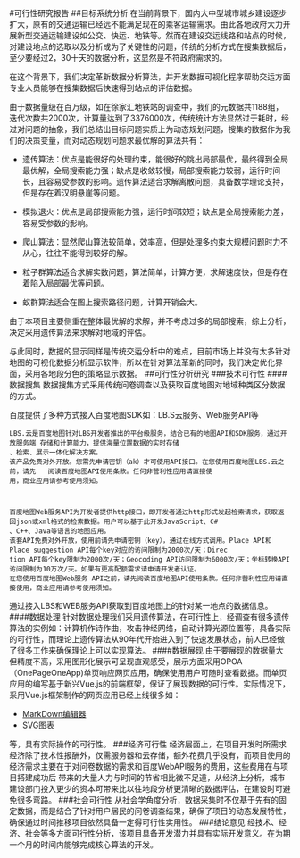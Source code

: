 #可行性研究报告
##目标系统分析
在当前背景下，国内大中型城市城乡建设逐步扩大，原有的交通运输已经远不能满足现在的乘客运输需求。由此各地政府大力开展新型交通运输建设如公交、快运、地铁等。然而在建设交运线路和站点的时候，对建设地点的选取以及分析成为了关键性的问题，传统的分析方式在搜集数据后，至少要经过2，30十天的数据分析，这显然是不符政府需求的。

在这个背景下，我们决定革新数据分析算法，并开发数据可视化程序帮助交运方面专业人员能够在搜集数据后快速得到站点的评估数据。

由于数据量级在百万级，如在徐家汇地铁站的调查中，我们的元数据共1188组，迭代次数共2000次，计算量达到了3376000次，传统统计方法显然过于耗时，经过对问题的抽象，我们总结出目标问题实质上为动态规划问题，搜集的数据作为我们的决策变量，而对动态规划问题求最优解的算法共有：

+  遗传算法：优点是能很好的处理约束，能很好的跳出局部最优，最终得到全局最优解，全局搜索能力强；缺点是收敛较慢，局部搜索能力较弱，运行时间长，且容易受参数的影响。遗传算法适合求解离散问题，具备数学理论支持，但是存在着汉明悬崖等问题。

+ 模拟退火：优点是局部搜索能力强，运行时间较短；缺点是全局搜索能力差，容易受参数的影响。

+ 爬山算法：显然爬山算法较简单，效率高，但是处理多约束大规模问题时力不从心，往往不能得到较好的解。

+ 粒子群算法适合求解实数问题，算法简单，计算方便，求解速度快，但是存在着陷入局部最优等问题。

+ 蚁群算法适合在图上搜索路径问题，计算开销会大。

由于本项目主要侧重在整体最优解的求解，并不考虑过多的局部搜索，综上分析，决定采用遗传算法来求解对地域的评估。

与此同时，数据的显示同样是传统交运分析中的难点，目前市场上并没有太多针对地图的可视化数据分析显示软件，所以在针对算法革新的同时，我们决定优化界面，采用各地段分色的策略显示数据。
##可行性分析研究
###技术可行性
####数据搜集
数据搜集方式采用传统问卷调查以及获取百度地图对地域种类区分数据的方式。

百度提供了多种方式接入百度地图SDK如：LB.S云服务、Web服务API等

	LBS.云是百度地图针对LBS开发者推出的平台级服务，结合已有的地图API和SDK服务，通过开放服务端	存储和计算能力，提供海量位置数据的实时存储
	、检索、展示一体化解决方案。
	该产品免费对外开放。您需先申请密钥（ak）才可使用API接口。在您使用百度地图LBS.云之前，请先	阅读百度地图API使用条款。任何非营利性应用请直接使
	用，商业应用请参考使用须知。
#
	百度地图Web服务API为开发者提供http接口，即开发者通过http形式发起检索请求，获取返回json或xml格式的检索数据。用户可以基于此开发JavaScript、C#
	、C++、Java等语言的地图应用。
	该套API免费对外开放，使用前请先申请密钥（key），通过在线方式调用。Place API和Place suggestion API每个key对应的访问限制为2000次/天；Direc
	tion API每个key限制为2000次/天；Geocoding API访问限制为6000次/天；坐标转换API访问限制为10万次/天。如果有更高配额需求请申请开发者认证。
	在您使用百度地图Web服务 API之前，请先阅读百度地图API使用条款。任何非营利性应用请直接使用，商业应用请参考使用须知。

通过接入LBS和WEB服务API获取到百度地图上的针对某一地点的数据信息。
####数据处理
针对数据处理我们采用遗传算法，在可行性上，经调查有很多遗传算法的实例如：计算机作诗作曲，攻击神经网络，自动计算光源位置等，具备实际的可行性，而理论上遗传算法从90年代开始进入到了快速发展状态，前人已经做了很多工作来确保理论上可以实现算法。
####数据展现
由于要展现的数据量大但精度不高，采用图形化展示可呈现直观感受，展示方面采用OPOA（OnePageOneApp)单页响应网页应用，确保使用用户可随时查看数据。而单页应用的编写基于新兴Vue.js的前端框架，保证了展现数据的可行性。实际情况下，采用Vue.js框架制作的网页应用已经上线很多如：

+ [MarkDown编辑器](http://cn.vuejs.org/v2/examples/index.html)
+ [SVG图表](http://cn.vuejs.org/v2/examples/svg.html)

等，具有实际操作的可行性。
###经济可行性
经济层面上，在项目开发时所需求经济除了技术性报酬外，仅需服务器和云存储，额外花费几乎没有，而项目使用的经济需求主要在于对问卷数据的需求和百度WebAPI服务的费用，这些费用在与项目搭建成功后
带来的大量人力与时间的节省相比微不足道，从经济上分析，城市建设部门投入更少的资本可带来比以往地段分析更清晰的数据评估，在建设时可避免很多弯路。
###社会可行性
从社会学角度分析，数据采集时不仅基于先有的固定数据，而是结合了针对用户居民的问卷调查结果，确保了项目的动态发展特性，确保通过时间推移项目依然具备一定得可行性实用性。
###结论意见
经技术、经济、社会等多方面可行性分析，该项目具备开发潜力并具有实际开发意义。在为期一个月的时间内能够完成核心算法的开发。
